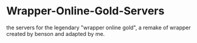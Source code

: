 # Wrapper-Online-Gold-Servers
the servers for the legendary "wrapper online gold", a remake of wrapper created by benson and adapted by me.
